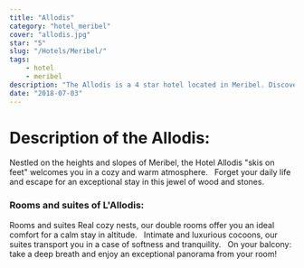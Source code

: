 ```yaml
---
title: "Allodis"
category: "hotel_meribel"
cover: "allodis.jpg"
star: "5"
slug: "/Hotels/Meribel/"
tags:
    - hotel
    - meribel
description: "The Allodis is a 4 star hotel located in Meribel. Discover the rooms and suites personalized. Discover their warm and cozy styles."
date: "2018-07-03" 
---
```


# Description of the Allodis:
Nestled on the heights and slopes of Meribel, the Hotel Allodis "skis on feet" welcomes you in a cozy and warm atmosphere.
 
Forget your daily life and escape for an exceptional stay in this jewel of wood and stones.


### Rooms and suites of L'Allodis:

Rooms and suites
Real cozy nests, our double rooms offer you an ideal comfort for a calm stay in altitude.
 
Intimate and luxurious cocoons, our suites transport you in a case of softness and tranquility.
 
On your balcony: take a deep breath and enjoy an exceptional panorama from your room!